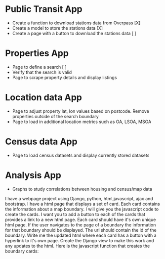 # Public Transit App
 - Create a function to download stations data from Overpass [X]
 - Create a model to store the stations data [X]
 - Create a page with a button to download the stations data [ ]

# Properties App
 - Page to define a search [ ]
  - Verify that the search is valid
 - Page to scrape property details and display listings

# Location data App
 - Page to adjust property lat, lon values based on postcode. Remove properties outside of the search boundary
 - Page to load in additional location metrics such as OA, LSOA, MSOA

# Census data App
 - Page to load census datasets and display currently stored datasets

# Analysis App
 - Graphs to study correlations between housing and census/map data


I have a webpage project using Django, python, html,javascript, ajax and bootstrap. I have a html page that displays a set of card. Each card contains the information
about a map boundary. I will give you the javascript code to create the cards.
I want you to add a button to each of the cards that provides a link to a new
html page. Each card should have it's own unique html page. If the user navigates
to the page of a boundary the information for that boundary should be displayed.
The url should contain the id of the boundary. Write me the updated html where each card has a button with a hyperlink to it's own page. Create the Django view to make this work and any updates to the html.
Here is the javascript function that creates the boundary cards:
